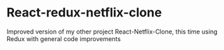 # React-redux-netflix-clone
Improved version of my other project React-Netflix-Clone, this time using Redux with general code improvements
